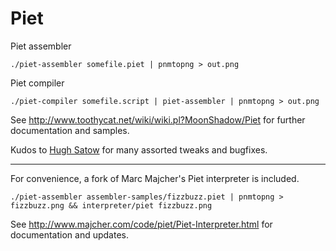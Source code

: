 Piet
====

Piet assembler

    ./piet-assembler somefile.piet | pnmtopng > out.png

Piet compiler

    ./piet-compiler somefile.script | piet-assembler | pnmtopng > out.png

See http://www.toothycat.net/wiki/wiki.pl?MoonShadow/Piet for further documentation and samples.   
   
Kudos to [Hugh Satow](http://freespace.virgin.net/hugh.satow/midp/) for many assorted tweaks and bugfixes.

---

For convenience, a fork of Marc Majcher's Piet interpreter is included. 

    ./piet-assembler assembler-samples/fizzbuzz.piet | pnmtopng > fizzbuzz.png && interpreter/piet fizzbuzz.png

See http://www.majcher.com/code/piet/Piet-Interpreter.html for documentation and updates.
